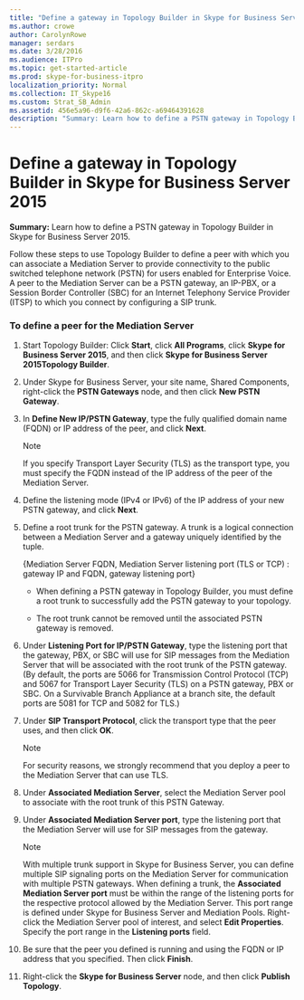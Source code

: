 ```yaml
---
title: "Define a gateway in Topology Builder in Skype for Business Server 2015"
ms.author: crowe
author: CarolynRowe
manager: serdars
ms.date: 3/28/2016
ms.audience: ITPro
ms.topic: get-started-article
ms.prod: skype-for-business-itpro
localization_priority: Normal
ms.collection: IT_Skype16
ms.custom: Strat_SB_Admin
ms.assetid: 456e5a96-d9f6-42a6-862c-a69464391628
description: "Summary: Learn how to define a PSTN gateway in Topology Builder in Skype for Business Server 2015."
---
```


# Define a gateway in Topology Builder in Skype for Business Server 2015
 
**Summary:** Learn how to define a PSTN gateway in Topology Builder in Skype for Business Server 2015.
  
Follow these steps to use Topology Builder to define a peer with which you can associate a Mediation Server to provide connectivity to the public switched telephone network (PSTN) for users enabled for Enterprise Voice. A peer to the Mediation Server can be a PSTN gateway, an IP-PBX, or a Session Border Controller (SBC) for an Internet Telephony Service Provider (ITSP) to which you connect by configuring a SIP trunk.
  
### To define a peer for the Mediation Server

1. Start Topology Builder: Click **Start**, click **All Programs**, click **Skype for Business Server 2015**, and then click **Skype for Business Server 2015Topology Builder**.
    
2. Under Skype for Business Server, your site name, Shared Components, right-click the **PSTN Gateways** node, and then click **New PSTN Gateway**.
3. In **Define New IP/PSTN Gateway**, type the fully qualified domain name (FQDN) or IP address of the peer, and click **Next**.
    
    > [!NOTE]
    > If you specify Transport Layer Security (TLS) as the transport type, you must specify the FQDN instead of the IP address of the peer of the Mediation Server. 
  
4. Define the listening mode (IPv4 or IPv6) of the IP address of your new PSTN gateway, and click **Next**.

5. Define a root trunk for the PSTN gateway. A trunk is a logical connection between a Mediation Server and a gateway uniquely identified by the tuple.
    
    {Mediation Server FQDN, Mediation Server listening port (TLS or TCP) : gateway IP and FQDN, gateway listening port}
    
     - When defining a PSTN gateway in Topology Builder, you must define a root trunk to successfully add the PSTN gateway to your topology.
    
     - The root trunk cannot be removed until the associated PSTN gateway is removed.
    
6. Under **Listening Port for IP/PSTN Gateway**, type the listening port that the gateway, PBX, or SBC will use for SIP messages from the Mediation Server that will be associated with the root trunk of the PSTN gateway. (By default, the ports are 5066 for Transmission Control Protocol (TCP) and 5067 for Transport Layer Security (TLS) on a PSTN gateway, PBX or SBC. On a Survivable Branch Appliance at a branch site, the default ports are 5081 for TCP and 5082 for TLS.)
    
7. Under **SIP Transport Protocol**, click the transport type that the peer uses, and then click **OK**.
    
    > [!NOTE]
    > For security reasons, we strongly recommend that you deploy a peer to the Mediation Server that can use TLS. 
  
8. Under **Associated Mediation Server**, select the Mediation Server pool to associate with the root trunk of this PSTN Gateway.
    
9. Under **Associated Mediation Server port**, type the listening port that the Mediation Server will use for SIP messages from the gateway.
    
    > [!NOTE]
    > With multiple trunk support in Skype for Business Server, you can define multiple SIP signaling ports on the Mediation Server for communication with multiple PSTN gateways. When defining a trunk, the **Associated Mediation Server port** must be within the range of the listening ports for the respective protocol allowed by the Mediation Server. This port range is defined under Skype for Business Server and Mediation Pools. Right-click the Mediation Server pool of interest, and select **Edit Properties**. Specify the port range in the **Listening ports** field.
  
10. Be sure that the peer you defined is running and using the FQDN or IP address that you specified. Then click **Finish**.
    
11. Right-click the **Skype for Business Server** node, and then click **Publish Topology**.
    

